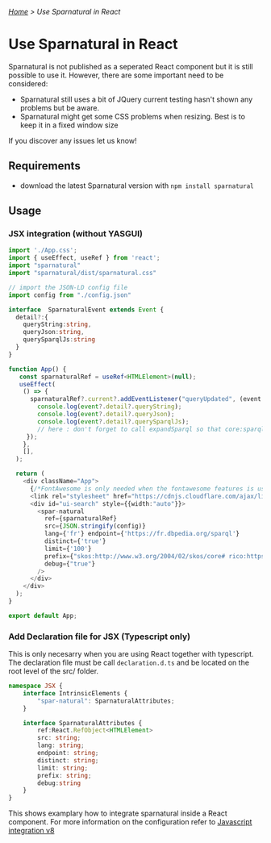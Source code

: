 _[Home](index.html) > Use Sparnatural in React_

# Use Sparnatural in React
Sparnatural is not published as a seperated React component but it is still possible to use it. However, there are some important need to be considered:
- Sparnatural still uses a bit of JQuery current testing hasn't shown any problems but be aware.
- Sparnatural might get some CSS problems when resizing. Best is to keep it in a fixed window size

If you discover any issues let us know!

## Requirements
- download the latest Sparnatural version with `npm install sparnatural`

## Usage

### JSX integration (without YASGUI)

```typescript
import './App.css';
import { useEffect, useRef } from 'react';
import "sparnatural"
import "sparnatural/dist/sparnatural.css"

// import the JSON-LD config file
import config from "./config.json"

interface  SparnaturalEvent extends Event {
  detail?:{
    queryString:string,
    queryJson:string,
    querySparqlJs:string
  }
}

function App() {  
   const sparnaturalRef = useRef<HTMLElement>(null);
   useEffect(
    () => {
      sparnaturalRef?.current?.addEventListener("queryUpdated", (event:SparnaturalEvent) => {
        console.log(event?.detail?.queryString);
        console.log(event?.detail?.queryJson);
        console.log(event?.detail?.querySparqlJs);
        // here : don't forget to call expandSparql so that core:sparqlString annotation is taken into account
     });
    },
    [],
  );

  return (
    <div className="App">
      {/*FontAwesome is only needed when the fontawesome features is used to display icons*/}
      <link rel="stylesheet" href="https://cdnjs.cloudflare.com/ajax/libs/font-awesome/6.2.1/css/all.min.css"  />
      <div id="ui-search" style={{width:"auto"}}>
        <spar-natural 
          ref={sparnaturalRef}
          src={JSON.stringify(config)} 
          lang={'fr'} endpoint={'https://fr.dbpedia.org/sparql'} 
          distinct={'true'} 
          limit={'100'}
          prefix={"skos:http://www.w3.org/2004/02/skos/core# rico:https://www.ica.org/standards/RiC/ontology#"} 
          debug={"true"}
        />
      </div>
    </div>
  );
}

export default App;

```
### Add Declaration file for JSX (Typescript only)

This is only necesarry when you are using React together with typescript. <br>
The declaration file must be call `declaration.d.ts` and be located on the root level of the src/ folder.

```typescript
namespace JSX {
    interface IntrinsicElements {
        "spar-natural": SparnaturalAttributes;
    }

    interface SparnaturalAttributes {
        ref:React.RefObject<HTMLElement>
        src: string;
        lang: string;
        endpoint: string;
        distinct: string;
        limit: string;
        prefix: string;
        debug:string
    }
}
```

This shows examplary how to integrate sparnatural inside a React component. For more information on the configuration refer to [Javascript integration v8](Javascript-integration)
